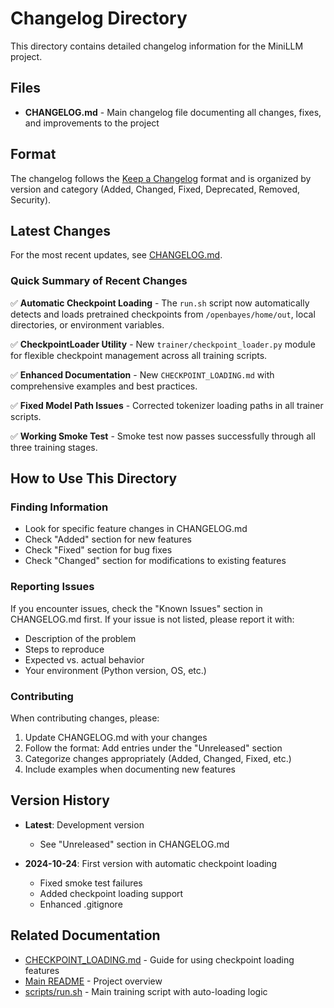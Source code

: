 # Changelog Directory

This directory contains detailed changelog information for the MiniLLM project.

## Files

- **CHANGELOG.md** - Main changelog file documenting all changes, fixes, and improvements to the project

## Format

The changelog follows the [Keep a Changelog](https://keepachangelog.com/) format and is organized by version and category (Added, Changed, Fixed, Deprecated, Removed, Security).

## Latest Changes

For the most recent updates, see [CHANGELOG.md](./CHANGELOG.md).

### Quick Summary of Recent Changes

✅ **Automatic Checkpoint Loading** - The `run.sh` script now automatically detects and loads pretrained checkpoints from `/openbayes/home/out`, local directories, or environment variables.

✅ **CheckpointLoader Utility** - New `trainer/checkpoint_loader.py` module for flexible checkpoint management across all training scripts.

✅ **Enhanced Documentation** - New `CHECKPOINT_LOADING.md` with comprehensive examples and best practices.

✅ **Fixed Model Path Issues** - Corrected tokenizer loading paths in all trainer scripts.

✅ **Working Smoke Test** - Smoke test now passes successfully through all three training stages.

## How to Use This Directory

### Finding Information
- Look for specific feature changes in CHANGELOG.md
- Check "Added" section for new features
- Check "Fixed" section for bug fixes
- Check "Changed" section for modifications to existing features

### Reporting Issues
If you encounter issues, check the "Known Issues" section in CHANGELOG.md first. If your issue is not listed, please report it with:
- Description of the problem
- Steps to reproduce
- Expected vs. actual behavior
- Your environment (Python version, OS, etc.)

### Contributing
When contributing changes, please:
1. Update CHANGELOG.md with your changes
2. Follow the format: Add entries under the "Unreleased" section
3. Categorize changes appropriately (Added, Changed, Fixed, etc.)
4. Include examples when documenting new features

## Version History

- **Latest**: Development version
  - See "Unreleased" section in CHANGELOG.md

- **2024-10-24**: First version with automatic checkpoint loading
  - Fixed smoke test failures
  - Added checkpoint loading support
  - Enhanced .gitignore

## Related Documentation

- [CHECKPOINT_LOADING.md](../CHECKPOINT_LOADING.md) - Guide for using checkpoint loading features
- [Main README](../../README.md) - Project overview
- [scripts/run.sh](../../scripts/run.sh) - Main training script with auto-loading logic
